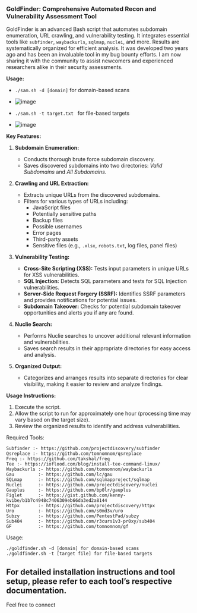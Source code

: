 ### GoldFinder: Comprehensive Automated Recon and Vulnerability Assessment Tool


GoldFinder is an advanced Bash script that automates subdomain enumeration, URL crawling, and vulnerability testing. It integrates essential tools like `subfinder`, `waybackurls`, `sqlmap`, `nuclei`, and more. Results are systematically organized for efficient analysis. It was developed two years ago and has been an invaluable tool in my bug bounty efforts. I am now sharing it with the community to assist newcomers and experienced researchers alike in their security assessments.


**Usage:**
- `./sam.sh -d [domain]` for domain-based scans

- ![image](https://github.com/user-attachments/assets/ccfe23c2-7dbc-49ed-a6e4-5d9bd23d7a3e)

- `./sam.sh -t target.txt ` for file-based targets

- ![image](https://github.com/user-attachments/assets/a92b2c0b-6981-4f87-b487-c2ba67f4f773)

  
**Key Features:**

1. **Subdomain Enumeration:**
   - Conducts thorough brute force subdomain discovery.
   - Saves discovered subdomains into two directories: *Valid Subdomains* and *All Subdomains*.

2. **Crawling and URL Extraction:**
   - Extracts unique URLs from the discovered subdomains.
   - Filters for various types of URLs including:
     - JavaScript files
     - Potentially sensitive paths
     - Backup files
     - Possible usernames
     - Error pages
     - Third-party assets
     - Sensitive files (e.g., `.xlsx`, `robots.txt`, log files, panel files)

3. **Vulnerability Testing:**
   - **Cross-Site Scripting (XSS):** Tests input parameters in unique URLs for XSS vulnerabilities.
   - **SQL Injection:** Detects SQL parameters and tests for SQL Injection vulnerabilities.
   - **Server-Side Request Forgery (SSRF):** Identifies SSRF parameters and provides notifications for potential issues.
   - **Subdomain Takeover:** Checks for potential subdomain takeover opportunities and alerts you if any are found.

4. **Nuclie Search:**
   - Performs Nuclie searches to uncover additional relevant information and vulnerabilities.
   - Saves search results in their appropriate directories for easy access and analysis.

5. **Organized Output:**
   - Categorizes and arranges results into separate directories for clear visibility, making it easier to review and analyze findings.

**Usage Instructions:**
1. Execute the script.
2. Allow the script to run for approximately one hour (processing time may vary based on the target size).
3. Review the organized results to identify and address vulnerabilities.

Required Tools:

    Subfinder :- https://github.com/projectdiscovery/subfinder
    Qsreplace :- https://github.com/tomnomnom/qsreplace
    Freq :- https://github.com/takshal/freq
    Tee :- https://ioflood.com/blog/install-tee-command-linux/
    Waybackurls :- https://github.com/tomnomnom/waybackurls
    Gau         :- https://github.com/lc/gau
    SQLmap      :- https://github.com/sqlmapproject/sqlmap
    Nuclei      :- https://github.com/projectdiscovery/nuclei
    Gauplus     :- https://github.com/bp0lr/gauplus
    Figlet      :- https://gist.github.com/kenny-kvibe/b1b7c4948c7406309eb66da3ed2a8144
    Httpx       :- https://github.com/projectdiscovery/httpx
    Uro         :- https://github.com/s0md3v/uro
    Subzy       :- https://github.com/PentestPad/subzy
    Sub404      :- https://github.com/r3curs1v3-pr0xy/sub404
    GF          :- https://github.com/tomnomnom/gf

Usage:

    ./goldfinder.sh -d [domain] for domain-based scans
    ./goldfinder.sh -t [target file] for file-based targets

For detailed installation instructions and tool setup, please refer to each tool’s respective documentation.
---

Feel free to connect
